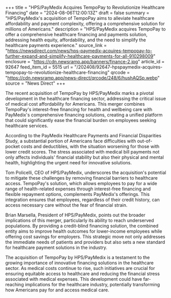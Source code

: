 +++
title = "HPS/PayMedix Acquires TempoPay to Revolutionize Healthcare Financing"
date = "2024-08-06T12:00:13Z"
draft = false
summary = "HPS/PayMedix's acquisition of TempoPay aims to alleviate healthcare affordability and payment complexity, offering a comprehensive solution for millions of Americans."
description = "HPS/PayMedix acquires TempoPay to offer a comprehensive healthcare financing and payments solution, addressing health equity, affordability, and the need to simplify the healthcare payments experience."
source_link = "https://newsdirect.com/news/hps-paymedix-acquires-tempopay-to-further-expand-and-simplify-healthcare-payments-for-all-910298009"
enclosure = "https://cdn.newsramp.app/banners/finance-2.jpg"
article_id = 92647
feed_item_id = 5515
url = "/202408/92647-hpspaymedix-acquires-tempopay-to-revolutionize-healthcare-financing"
qrcode = "https://cdn.newsramp.app/news-direct/qrcode/248/6/hushAQSp.webp"
source = "News Direct"
+++

<p>The recent acquisition of TempoPay by HPS/PayMedix marks a pivotal development in the healthcare financing sector, addressing the critical issue of medical cost affordability for Americans. This merger combines TempoPay's interest-free financing for health and wellbeing care with PayMedix's comprehensive financing solutions, creating a unified platform that could significantly ease the financial burden on employees seeking healthcare services.</p><p>According to the PayMedix Healthcare Payments and Financial Disparities Study, a substantial portion of Americans face difficulties with out-of-pocket costs and deductibles, with the situation worsening for those with lower credit scores. The stress associated with medical bill payments not only affects individuals' financial stability but also their physical and mental health, highlighting the urgent need for innovative solutions.</p><p>Tom Policelli, CEO of HPS/PayMedix, underscores the acquisition's potential to mitigate these challenges by removing financial barriers to healthcare access. TempoPay's solution, which allows employees to pay for a wide range of health-related expenses through interest-free financing and flexible repayment options, complements PayMedix's offerings. This integration ensures that employees, regardless of their credit history, can access necessary care without the fear of financial strain.</p><p>Brian Marsella, President of HPS/PayMedix, points out the broader implications of this merger, particularly its ability to reach underserved populations. By providing a credit-blind financing solution, the combined entity aims to improve health outcomes for lower-income employees while offering cost savings for employers. This strategic move not only addresses the immediate needs of patients and providers but also sets a new standard for healthcare payment solutions in the industry.</p><p>The acquisition of TempoPay by HPS/PayMedix is a testament to the growing importance of innovative financing solutions in the healthcare sector. As medical costs continue to rise, such initiatives are crucial for ensuring equitable access to healthcare and reducing the financial stress associated with medical expenses. This development could have far-reaching implications for the healthcare industry, potentially transforming how Americans pay for and access medical care.</p>